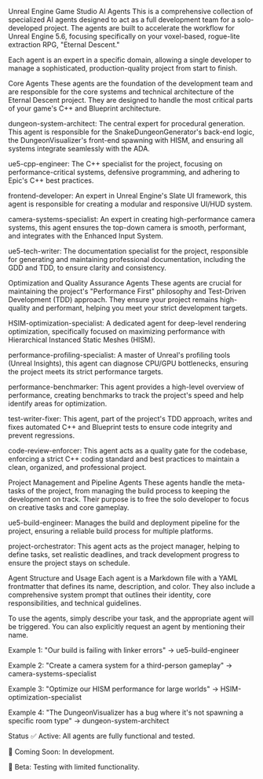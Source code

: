Unreal Engine Game Studio AI Agents
This is a comprehensive collection of specialized AI agents designed to act as a full development team for a solo-developed project. The agents are built to accelerate the workflow for Unreal Engine 5.6, focusing specifically on your voxel-based, rogue-lite extraction RPG, "Eternal Descent."

Each agent is an expert in a specific domain, allowing a single developer to manage a sophisticated, production-quality project from start to finish.

Core Agents
These agents are the foundation of the development team and are responsible for the core systems and technical architecture of the Eternal Descent project. They are designed to handle the most critical parts of your game's C++ and Blueprint architecture.

dungeon-system-architect: The central expert for procedural generation. This agent is responsible for the SnakeDungeonGenerator's back-end logic, the DungeonVisualizer's front-end spawning with HISM, and ensuring all systems integrate seamlessly with the ADA.

ue5-cpp-engineer: The C++ specialist for the project, focusing on performance-critical systems, defensive programming, and adhering to Epic's C++ best practices.

frontend-developer: An expert in Unreal Engine's Slate UI framework, this agent is responsible for creating a modular and responsive UI/HUD system.

camera-systems-specialist: An expert in creating high-performance camera systems, this agent ensures the top-down camera is smooth, performant, and integrates with the Enhanced Input System.

ue5-tech-writer: The documentation specialist for the project, responsible for generating and maintaining professional documentation, including the GDD and TDD, to ensure clarity and consistency.

Optimization and Quality Assurance Agents
These agents are crucial for maintaining the project's "Performance First" philosophy and Test-Driven Development (TDD) approach. They ensure your project remains high-quality and performant, helping you meet your strict development targets.

HSIM-optimization-specialist: A dedicated agent for deep-level rendering optimization, specifically focused on maximizing performance with Hierarchical Instanced Static Meshes (HISM).

performance-profiling-specialist: A master of Unreal's profiling tools (Unreal Insights), this agent can diagnose CPU/GPU bottlenecks, ensuring the project meets its strict performance targets.

performance-benchmarker: This agent provides a high-level overview of performance, creating benchmarks to track the project's speed and help identify areas for optimization.

test-writer-fixer: This agent, part of the project's TDD approach, writes and fixes automated C++ and Blueprint tests to ensure code integrity and prevent regressions.

code-review-enforcer: This agent acts as a quality gate for the codebase, enforcing a strict C++ coding standard and best practices to maintain a clean, organized, and professional project.

Project Management and Pipeline Agents
These agents handle the meta-tasks of the project, from managing the build process to keeping the development on track. Their purpose is to free the solo developer to focus on creative tasks and core gameplay.

ue5-build-engineer: Manages the build and deployment pipeline for the project, ensuring a reliable build process for multiple platforms.

project-orchestrator: This agent acts as the project manager, helping to define tasks, set realistic deadlines, and track development progress to ensure the project stays on schedule.

Agent Structure and Usage
Each agent is a Markdown file with a YAML frontmatter that defines its name, description, and color. They also include a comprehensive system prompt that outlines their identity, core responsibilities, and technical guidelines.

To use the agents, simply describe your task, and the appropriate agent will be triggered. You can also explicitly request an agent by mentioning their name.

Example 1: "Our build is failing with linker errors" → ue5-build-engineer

Example 2: "Create a camera system for a third-person gameplay" → camera-systems-specialist

Example 3: "Optimize our HISM performance for large worlds" → HSIM-optimization-specialist

Example 4: "The DungeonVisualizer has a bug where it's not spawning a specific room type" → dungeon-system-architect

Status
✅ Active: All agents are fully functional and tested.

🚧 Coming Soon: In development.

🧪 Beta: Testing with limited functionality.